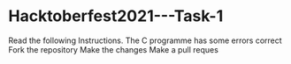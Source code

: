 # Hacktoberfest2021---Task-1
Read the following Instructions. The C programme has some errors correct Fork the repository Make the changes Make a pull reques
